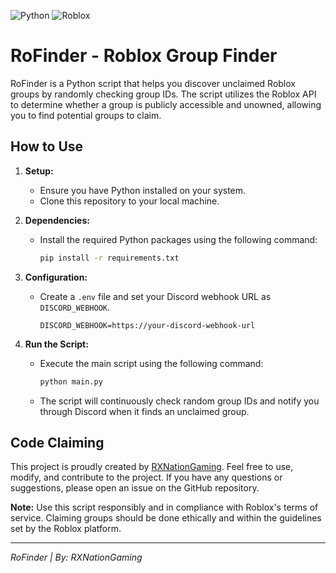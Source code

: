 ![Python](https://a11ybadges.com/badge?logo=python)
![Roblox](https://a11ybadges.com/badge?logo=roblox)

# RoFinder - Roblox Group Finder

RoFinder is a Python script that helps you discover unclaimed Roblox groups by randomly checking group IDs. The script utilizes the Roblox API to determine whether a group is publicly accessible and unowned, allowing you to find potential groups to claim.

## How to Use

1. **Setup:**
   - Ensure you have Python installed on your system.
   - Clone this repository to your local machine.

2. **Dependencies:**
   - Install the required Python packages using the following command:
     ```bash
     pip install -r requirements.txt
     ```

3. **Configuration:**
   - Create a `.env` file and set your Discord webhook URL as `DISCORD_WEBHOOK`.
     ```
     DISCORD_WEBHOOK=https://your-discord-webhook-url
     ```

4. **Run the Script:**
   - Execute the main script using the following command:
     ```bash
     python main.py
     ```
   - The script will continuously check random group IDs and notify you through Discord when it finds an unclaimed group.

## Code Claiming

This project is proudly created by [RXNationGaming](https://github.com/RXNationGMG). Feel free to use, modify, and contribute to the project. If you have any questions or suggestions, please open an issue on the GitHub repository.

**Note:** Use this script responsibly and in compliance with Roblox's terms of service. Claiming groups should be done ethically and within the guidelines set by the Roblox platform.

---

*RoFinder | By: RXNationGaming*
